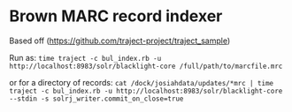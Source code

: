 # Brown MARC record indexer

Based off (https://github.com/traject-project/traject_sample)

Run as:
`time traject -c bul_index.rb -u http://localhost:8983/solr/blacklight-core /full/path/to/marcfile.mrc`

or for a directory of records:
`cat /dock/josiahdata/updates/*mrc | time traject -c bul_index.rb -u http://localhost:8983/solr/blacklight-core --stdin -s solrj_writer.commit_on_close=true`


